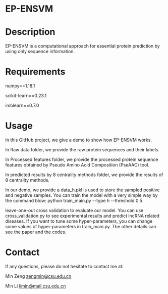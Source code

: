 # EP-ENSVM
# Description
EP-ENSVM is a computational approach for essential protein prediction by using only sequence information. 

# Requirements
numpy==1.18.1

scikit-learn==0.23.1

imblearn==0.7.0

# Usage
In this GitHub project, we give a demo to show how EP-ENSVM works. 

In Raw data folder, we provide the raw protein sequences and their labels.

In Processed features folder, we provide the processed protein sequence features obtained by Pseudo Amino Acid Composition (PseAAC) tool. 

In predicted results by 8 centrality methods folder, we provide the results of 8 centrality methods. 


In our demo, we provide a 
data_h.pkl is used to store the sampled positive and negative samples.
You can train the model with a very simple way by the command blow:
python train_main.py --type h --threshold 0.5

leave-one-out cross validation to evaluate our model. You can use cross_validation.py to see experimental results and predict lncRNA related diseases. 
If you want to tune some hyper-parameters, you can change some values of hyper-parameters in train_main.py. 
The other details can see the paper and the codes.
 
# Contact
If any questions, please do not hesitate to contact me at:

Min Zeng   zengmin@csu.edu.cn  

Min Li     limin@mail.csu.edu.cn

